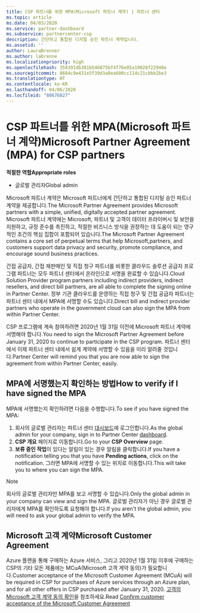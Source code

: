 ```yaml
---
title: CSP 파트너를 위한 MPA(Microsoft 파트너 계약) | 파트너 센터
ms.topic: article
ms.date: 04/03/2020
ms.service: partner-dashboard
ms.subservice: partnercenter-csp
description: 간단하고 통합된 디지털 승인 파트너 계약입니다.
ms.assetid: ''
author: LauraBrenner
ms.author: labrenne
ms.localizationpriority: high
ms.openlocfilehash: 358391db381b546875bf4f76e05a19828f22948e
ms.sourcegitcommit: 8684c9e431e5f39d3a0ea600cc114c21cbbb2be3
ms.translationtype: HT
ms.contentlocale: ko-KR
ms.lasthandoff: 04/06/2020
ms.locfileid: "80676827"
---
```

# <a name="microsoft-partner-agreement-mpa-for-csp-partners"></a><span data-ttu-id="49c0d-103">CSP 파트너를 위한 MPA(Microsoft 파트너 계약)</span><span class="sxs-lookup"><span data-stu-id="49c0d-103">Microsoft Partner Agreement (MPA) for CSP partners</span></span> 

<span data-ttu-id="49c0d-104">**적절한 역할**</span><span class="sxs-lookup"><span data-stu-id="49c0d-104">**Appropriate roles**</span></span>

- <span data-ttu-id="49c0d-105">글로벌 관리자</span><span class="sxs-lookup"><span data-stu-id="49c0d-105">Global admin</span></span>


<span data-ttu-id="49c0d-106">Microsoft 파트너 계약은 Microsoft 파트너에게 간단하고 통합된 디지털 승인 파트너 계약을 제공합니다.</span><span class="sxs-lookup"><span data-stu-id="49c0d-106">The Microsoft Partner Agreement provides Microsoft partners with a simple, unified, digitally accepted partner agreement.</span></span> <span data-ttu-id="49c0d-107">Microsoft 파트너 계약에는 Microsoft, 파트너 및 고객이 데이터 프라이버시 및 보안을 지원하고, 규정 준수를 촉진하고, 적절한 비즈니스 방식을 권장하는 데 도움이 되는 영구적인 조건의 핵심 집합이 포함되어 있습니다.</span><span class="sxs-lookup"><span data-stu-id="49c0d-107">The Microsoft Partner Agreement contains a core set of perpetual terms that help Microsoft,partners, and customers support data privacy and security, promote compliance, and encourage sound business practices.</span></span>   

<span data-ttu-id="49c0d-108">간접 공급자, 간접 재판매인 및 직접 청구 파트너를 비롯한 클라우드 솔루션 공급자 프로그램 파트너는 모두 파트너 센터에서 온라인으로 서명을 완료할 수 있습니다.</span><span class="sxs-lookup"><span data-stu-id="49c0d-108">Cloud Solution Provider program partners including indirect providers, indirect resellers, and direct bill partners, are all able to complete the signing online in Partner Center.</span></span> <span data-ttu-id="49c0d-109">정부 기관 클라우드를 운영하는 직접 청구 및 간접 공급자 파트너는 파트너 센터 내에서 MPA에 서명할 수도 있습니다.</span><span class="sxs-lookup"><span data-stu-id="49c0d-109">Direct bill and indirect provider partners who operate in the government cloud can also sign the MPA from within Partner Center.</span></span>

<span data-ttu-id="49c0d-110">CSP 프로그램에 계속 참여하려면 2020년 1월 31일 이전에 Microsoft 파트너 계약에 서명해야 합니다.</span><span class="sxs-lookup"><span data-stu-id="49c0d-110">You need to sign the Microsoft Partner Agreement before January 31, 2020 to continue to participate in the CSP program.</span></span> <span data-ttu-id="49c0d-111">파트너 센터에서 이제 파트너 센터 내에서 쉽게 계약에 서명할 수 있음을 미리 알려줄 것입니다.</span><span class="sxs-lookup"><span data-stu-id="49c0d-111">Partner Center will remind you that you are now able to sign the agreement from within Partner Center, easily.</span></span>

## <a name="how-to-verify-if-i-have-signed-the-mpa"></a><span data-ttu-id="49c0d-112">MPA에 서명했는지 확인하는 방법</span><span class="sxs-lookup"><span data-stu-id="49c0d-112">How to verify if I have signed the MPA</span></span>

<span data-ttu-id="49c0d-113">MPA에 서명했는지 확인하려면 다음을 수행합니다.</span><span class="sxs-lookup"><span data-stu-id="49c0d-113">To see if you have signed the MPA:</span></span>

1. <span data-ttu-id="49c0d-114">회사의 글로벌 관리자는 파트너 센터 [대시보드](https://partner.microsoft.com/dashboard/home)에 로그인합니다.</span><span class="sxs-lookup"><span data-stu-id="49c0d-114">As the global admin for your company, sign in to Partner Center [dashboard](https://partner.microsoft.com/dashboard/home).</span></span>  
2. <span data-ttu-id="49c0d-115">**CSP 개요** 페이지로 이동합니다.</span><span class="sxs-lookup"><span data-stu-id="49c0d-115">Go to your **CSP Overview** page.</span></span>
3. <span data-ttu-id="49c0d-116">**보류 중인 작업**이 있다는 알림이 있는 경우 알림을 클릭합니다.</span><span class="sxs-lookup"><span data-stu-id="49c0d-116">If you have a notification telling you that you have **Pending actions**, click on the notification.</span></span> <span data-ttu-id="49c0d-117">그러면 MPA에 서명할 수 있는 위치로 이동합니다.</span><span class="sxs-lookup"><span data-stu-id="49c0d-117">This will take you to where you can sign the MPA.</span></span> 

>[!NOTE] 
><span data-ttu-id="49c0d-118">회사의 글로벌 관리자만 MPA를 보고 서명할 수 있습니다.</span><span class="sxs-lookup"><span data-stu-id="49c0d-118">Only the global admin in your company can view and sign the MPA.</span></span> <span data-ttu-id="49c0d-119">글로벌 관리자가 아닌 경우 글로벌 관리자에게 MPA를 확인하도록 요청해야 합니다.</span><span class="sxs-lookup"><span data-stu-id="49c0d-119">If you aren't the global admin, you will need to ask your global admin to verify the MPA.</span></span> 

## <a name="microsoft-customer-agreement"></a><span data-ttu-id="49c0d-120">Microsoft 고객 계약</span><span class="sxs-lookup"><span data-stu-id="49c0d-120">Microsoft Customer Agreement</span></span>

<span data-ttu-id="49c0d-121">Azure 플랜을 통해 구매하는 Azure 서비스, 그리고 2020년 1월 31일 이후에 구매하는 CSP의 기타 모든 제품에는 MCuA(Microsoft 고객 계약 동의)가 필요합니다.</span><span class="sxs-lookup"><span data-stu-id="49c0d-121">Customer acceptance of the Microsoft Customer Agreement (MCuA) will be required in CSP for purchases of Azure services through an Azure plan, and for all other offers in CSP purchased after January 31, 2020.</span></span> <span data-ttu-id="49c0d-122">[고객의 Microsoft 고객 계약 동의 확인](confirm-customer-agreement.md)을 참조하세요.</span><span class="sxs-lookup"><span data-stu-id="49c0d-122">Read [Confirm customer acceptance of the Microsoft Customer Agreement](confirm-customer-agreement.md)</span></span>
 











